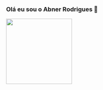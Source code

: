 ### Olá eu sou o Abner Rodrigues 👋

<div>
  <a></a>
  <img height="180em" src="https://github-readme-stats.vercel.app/api?username=AbnerRS&show_icons=true&theme=dracula&include_all_commits=true&count_private=true"/>
</div>


